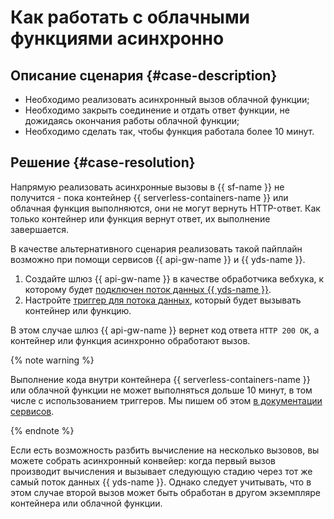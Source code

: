 # Как работать с облачными функциями асинхронно


## Описание сценария {#case-description}

* Необходимо реализовать асинхронный вызов облачной функции;
* Необходимо закрыть соединение и отдать ответ функции, не дожидаясь окончания работы облачной функции;
* Необходимо сделать так, чтобы функция работала более 10 минут.

## Решение {#case-resolution}

Напрямую реализовать асинхронные вызовы в {{ sf-name }} не получится - пока контейнер {{ serverless-containers-name }} или облачная функция выполняются, они не могут вернуть HTTP-ответ. Как только контейнер или функция вернут ответ, их выполнение завершается.

В качестве альтернативного сценария реализовать такой пайплайн возможно при помощи сервисов {{ api-gw-name }} и {{ yds-name }}.

1. Cоздайте шлюз {{ api-gw-name }} в качестве обработчика вебхука, к которому будет [подключен поток данных {{ yds-name }}](../../../api-gateway/concepts/extensions/datastreams.md).
1. Настройте [триггер для потока данных](../../../functions/concepts/trigger/data-streams-trigger.md), который будет вызывать контейнер или функцию.

В этом случае шлюз {{ api-gw-name }} вернет код ответа `HTTP 200 OK`, а контейнер или функция асинхронно обработают вызов.

{% note warning %}

Выполнение кода внутри контейнера {{ serverless-containers-name }} или облачной функции не может выполняться дольше 10 минут, в том числе с использованием триггеров. Мы пишем об этом [в документации сервисов](../../../serverless-containers/concepts/limits.md).

{% endnote %}

Если есть возможность разбить вычисление на несколько вызовов, вы можете собрать асинхронный конвейер: когда первый вызов производит вычисления и вызывает следующую стадию через тот же самый поток данных {{ yds-name }}. Однако следует учитывать, что в этом случае второй вызов может быть обработан в другом экземпляре контейнера или облачной функции.